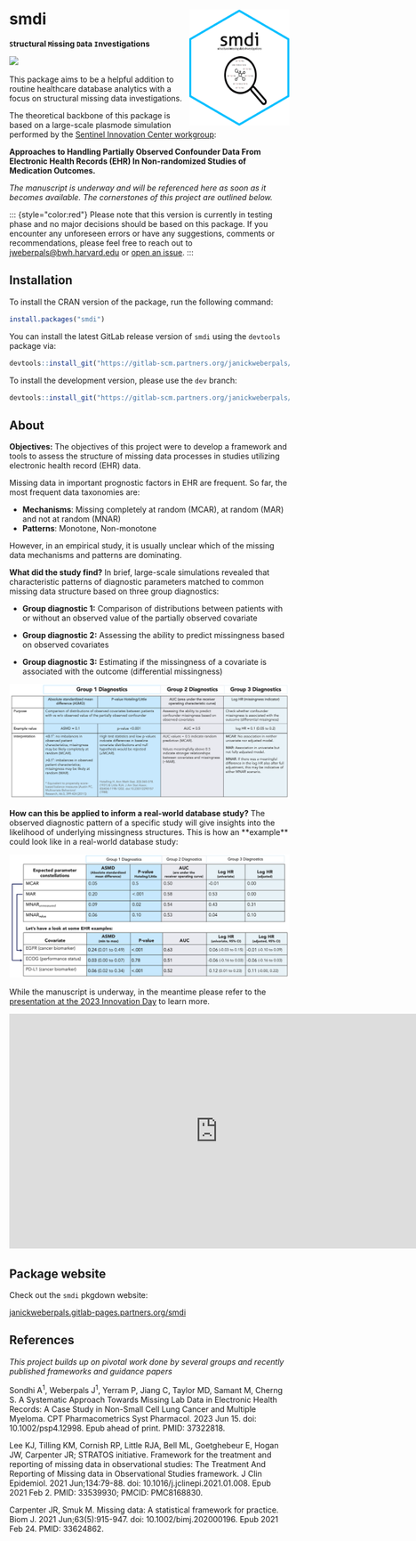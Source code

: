 # smdi <img src="./man/figures/smdi_hexagon.png" align="right" width="180"/>

<style>
p.comment {
background-color: #DBDBDB;
padding: 10px;
border: 1px solid black;
margin-left: 25px;
border-radius: 5px;
font-style: italic;
}
</style>

**`S`tructural `M`issing `D`ata `I`nvestigations**

<!-- [![](https://cranlogs.r-pkg.org/badges/smdi)](https://cran.rstudio.com/web/packages/smdi/index.html)  -->

![](https://gitlab-scm.partners.org/janickweberpals/smdi/badges/dev/pipeline.svg)

This package aims to be a helpful addition to routine healthcare database analytics with a focus on structural missing data investigations.

The theoretical backbone of this package is based on a large-scale plasmode simulation performed by the [Sentinel Innovation Center workgroup](https://www.sentinelinitiative.org/methods-data-tools/methods/approaches-handling-partially-observed-confounder-data-electronic-health):

**Approaches to Handling Partially Observed Confounder Data From Electronic Health Records (EHR) In Non-randomized Studies of Medication Outcomes.**

*The manuscript is underway and will be referenced here as soon as it becomes available. The cornerstones of this project are outlined below.*

::: {style="color:red"}
Please note that this version is currently in testing phase and no major decisions should be based on this package. If you encounter any unforeseen errors or have any suggestions, comments or recommendations, please feel free to reach out to [jweberpals\@bwh.harvard.edu](mailto:jweberpals@bwh.harvard.edu) or [open an issue](https://gitlab-scm.partners.org/janickweberpals/smdi/-/issues).
:::

## Installation

To install the CRAN version of the package, run the following command:

``` r
install.packages("smdi")
```

You can install the latest GitLab release version of `smdi` using the `devtools` package via:

``` r
devtools::install_git("https://gitlab-scm.partners.org/janickweberpals/smdi.git")
```

To install the development version, please use the `dev` branch:

``` r
devtools::install_git("https://gitlab-scm.partners.org/janickweberpals/smdi.git", ref = "dev")
```

## About

<div class="alert alert-info">
<strong>Objectives:</strong> The objectives of this project were to develop a framework and tools to assess the structure of missing data processes in studies utilizing electronic health record (EHR) data.
</div>

Missing data in important prognostic factors in EHR are frequent. So far, the most frequent data taxonomies are:

- **Mechanisms**: Missing completely at random (MCAR), at random (MAR) and not at random (MNAR)
- **Patterns**: Monotone, Non-monotone

However, in an empirical study, it is usually unclear which of the missing data mechanisms and patterns are dominating.

<div class="alert alert-info">
  <strong>What did the study find?</strong> In brief, large-scale simulations revealed that characteristic patterns of diagnostic parameters matched to common missing data structure based on three group diagnostics:
</div>

-   **Group diagnostic 1:** Comparison of distributions between patients with or without an observed value of the partially observed covariate

-   **Group diagnostic 2:** Assessing the ability to predict missingness based on observed covariates

-   **Group diagnostic 3:** Estimating if the missingness of a covariate is associated with the outcome (differential missingness)

![**Table 1.** Overview three group diagnostics](./vignettes/smdi_diagnose_table.png)

<div class="alert alert-info">
  <strong>How can this be applied to inform a real-world database study?</strong> The observed diagnostic pattern of a specific study will give insights into the likelihood of underlying missingness structures. This is how an **example** could look like in a real-world database study:
</div>

![**Table 2.** Example of how `smdi` diagnostics can be applied to give insights into the likelihood of underlying missingness structures in a real-world database study.](./vignettes/smdi_examples.png)


While the manuscript is underway, in the meantime please refer to the [presentation at the 2023 Innovation Day](https://www.youtube.com/embed/Dml_AP0ohTY?start=7376) to learn more.

<iframe width="750" height="421.875" src="https://www.youtube.com/embed/Dml_AP0ohTY?start=7376" title="YouTube video player" frameborder="0" allow="accelerometer; autoplay; clipboard-write; encrypted-media; gyroscope; picture-in-picture; web-share" allowfullscreen></iframe>

## Package website

Check out the `smdi` pkgdown website:

[janickweberpals.gitlab-pages.partners.org/smdi](https://janickweberpals.gitlab-pages.partners.org/smdi)

## References

*This project builds up on pivotal work done by several groups and recently published frameworks and guidance papers*

Sondhi A$^1$, Weberpals J$^1$, Yerram P, Jiang C, Taylor MD, Samant M, Cherng S. A Systematic Approach Towards Missing Lab Data in Electronic Health Records: A Case Study in Non-Small Cell Lung Cancer and Multiple Myeloma. CPT Pharmacometrics Syst Pharmacol. 2023 Jun 15. doi: 10.1002/psp4.12998. Epub ahead of print. PMID: 37322818.

Lee KJ, Tilling KM, Cornish RP, Little RJA, Bell ML, Goetghebeur E, Hogan JW, Carpenter JR; STRATOS initiative. Framework for the treatment and reporting of missing data in observational studies: The Treatment And Reporting of Missing data in Observational Studies framework. J Clin Epidemiol. 2021 Jun;134:79-88. doi: 10.1016/j.jclinepi.2021.01.008. Epub 2021 Feb 2. PMID: 33539930; PMCID: PMC8168830.

Carpenter JR, Smuk M. Missing data: A statistical framework for practice. Biom J. 2021 Jun;63(5):915-947. doi: 10.1002/bimj.202000196. Epub 2021 Feb 24. PMID: 33624862.
